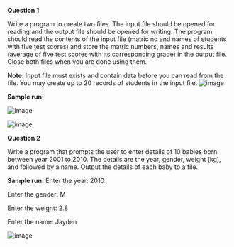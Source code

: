 **Question 1**

Write a program to create two files. The input file should be opened for reading and the output file should be opened for writing. The program should read the contents of the input file (matric no and names of students with five test scores) and store the matric numbers, names and results (average of five test scores with its corresponding grade) in the output file. Close both files when you are done using them.

**Note**: Input file must exists and contain data before you can read from the file. You may create up to 20 records of students in the input file.
![image](https://github.com/irfanghapar/Java-Programming/assets/87377657/fac2556a-f18b-4e09-9ddb-6c49392967b2)

**Sample run:**

![image](https://github.com/irfanghapar/Java-Programming/assets/87377657/664d638a-55ba-48d3-b5cd-768dbdc3ac1b)

![image](https://github.com/irfanghapar/Java-Programming/assets/87377657/81d13bdd-d97d-42f5-9489-6cbb6610da79)

**Question 2**

Write a program that prompts the user to enter details of 10 babies born between year 2001 to 2010. The details are the year, gender, weight (kg), and followed by a name. Output the details of each baby to a file.

**Sample run:**
Enter the year: 2010

Enter the gender: M

Enter the weight: 2.8

Enter the name: Jayden

![image](https://github.com/irfanghapar/Java-Programming/assets/87377657/1be9c86e-f6db-4335-b9b2-b03419fa4760)
